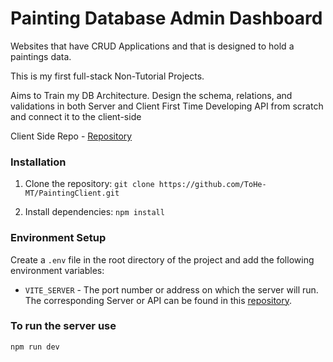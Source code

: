 # Painting Database Admin Dashboard

Websites that have CRUD Applications and  that is designed to hold a paintings data. 

This is my first full-stack Non-Tutorial Projects. 

Aims to Train my DB Architecture. Design the schema, relations, and validations in both Server and Client 
First Time Developing API from scratch and connect it to the client-side 

Client Side Repo - [Repository](https://github.com/ToHe-MT/PaintingServer)


### Installation

1. Clone the repository: `git clone https://github.com/ToHe-MT/PaintingClient.git`


2. Install dependencies: `npm install`


### Environment Setup

Create a `.env` file in the root directory of the project and add the following environment variables:

- `VITE_SERVER` - The port number or address on which the server will run.
The corresponding Server or API can be found in this [repository](https://github.com/ToHe-MT/PaintingServer).

### To run the server use 

`npm run dev`

